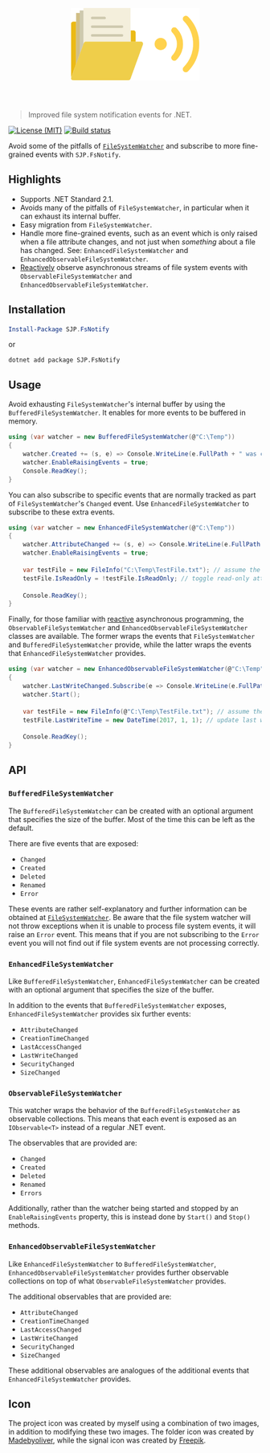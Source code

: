 <h1 align="center">
    <br>
    <img width="256" height="144" src="fsnotify.png" alt="FsNotify">
    <br>
    <br>
</h1>

> Improved file system notification events for .NET.

[![License (MIT)](https://img.shields.io/badge/license-MIT-blue.svg)](https://opensource.org/licenses/MIT) [![Build status](https://ci.appveyor.com/api/projects/status/pp70s691wpbxqidp?svg=true)](https://ci.appveyor.com/project/sjp/fsnotify)

Avoid some of the pitfalls of [`FileSystemWatcher`](https://docs.microsoft.com/en-gb/dotnet/api/system.io.filesystemwatcher) and subscribe to more fine-grained events with `SJP.FsNotify`.

## Highlights

* Supports .NET Standard 2.1.
* Avoids many of the pitfalls of `FileSystemWatcher`, in particular when it can exhaust its internal buffer.
* Easy migration from `FileSystemWatcher`.
* Handle more fine-grained events, such as an event which is only raised when a file attribute changes, and not just when *something* about a file has changed. See: `EnhancedFileSystemWatcher` and `EnhancedObservableFileSystemWatcher`.
* [Reactively](http://reactivex.io/) observe asynchronous streams of file system events with `ObservableFileSystemWatcher` and `EnhancedObservableFileSystemWatcher`.

## Installation

```powershell
Install-Package SJP.FsNotify
```

or

```console
dotnet add package SJP.FsNotify
```

## Usage

Avoid exhausting `FileSystemWatcher`'s internal buffer by using the `BufferedFileSystemWatcher`. It enables for more events to be buffered in memory.

```csharp
using (var watcher = new BufferedFileSystemWatcher(@"C:\Temp"))
{
    watcher.Created += (s, e) => Console.WriteLine(e.FullPath + " was created.");
    watcher.EnableRaisingEvents = true;
    Console.ReadKey();
}
```

You can also subscribe to specific events that are normally tracked as part of `FileSystemWatcher`'s `Changed` event. Use `EnhancedFileSystemWatcher` to subscribe to these extra events.

```csharp
using (var watcher = new EnhancedFileSystemWatcher(@"C:\Temp"))
{
    watcher.AttributeChanged += (s, e) => Console.WriteLine(e.FullPath + " has had an attribute change.");
    watcher.EnableRaisingEvents = true;

    var testFile = new FileInfo("C:\Temp\TestFile.txt"); // assume the file exists
    testFile.IsReadOnly = !testFile.IsReadOnly; // toggle read-only attribute

    Console.ReadKey();
}
```

Finally, for those familiar with [reactive](http://reactivex.io/) asynchronous programming, the `ObservableFileSystemWatcher` and `EnhancedObservableFileSystemWatcher` classes are available. The former wraps the events that `FileSystemWatcher` and `BufferedFileSystemWatcher` provide, while the latter wraps the events that `EnhancedFileSystemWatcher` provides.

```csharp
using (var watcher = new EnhancedObservableFileSystemWatcher(@"C:\Temp"))
{
    watcher.LastWriteChanged.Subscribe(e => Console.WriteLine(e.FullPath + " has a new last write time."));
    watcher.Start();

    var testFile = new FileInfo(@"C:\Temp\TestFile.txt"); // assume the file exists
    testFile.LastWriteTime = new DateTime(2017, 1, 1); // update last write time

    Console.ReadKey();
}
```

## API

### `BufferedFileSystemWatcher`

The `BufferedFileSystemWatcher` can be created with an optional argument that specifies the size of the buffer. Most of the time this can be left as the default.

There are five events that are exposed:

* `Changed`
* `Created`
* `Deleted`
* `Renamed`
* `Error`

These events are rather self-explanatory and further information can be obtained at [`FileSystemWatcher`](https://docs.microsoft.com/en-gb/dotnet/api/system.io.filesystemwatcher). Be aware that the file system watcher will not throw exceptions when it is unable to process file system events, it will raise an `Error` event. This means that if you are not subscribing to the `Error` event you will not find out if file system events are not processing correctly.

### `EnhancedFileSystemWatcher`

Like `BufferedFileSystemWatcher`, `EnhancedFileSystemWatcher` can be created with an optional argument that specifies the size of the buffer.

In addition to the events that `BufferedFileSystemWatcher` exposes, `EnhancedFileSystemWatcher` provides six further events:

* `AttributeChanged`
* `CreationTimeChanged`
* `LastAccessChanged`
* `LastWriteChanged`
* `SecurityChanged`
* `SizeChanged`

### `ObservableFileSystemWatcher`

This watcher wraps the behavior of the `BufferedFileSystemWatcher` as observable collections. This means that each event is exposed as an `IObservable<T>` instead of a regular .NET event.

The observables that are provided are:

* `Changed`
* `Created`
* `Deleted`
* `Renamed`
* `Errors`

Additionally, rather than the watcher being started and stopped by an `EnableRaisingEvents` property, this is instead done by `Start()` and `Stop()` methods.

### `EnhancedObservableFileSystemWatcher`

Like `EnhancedFileSystemWatcher` to `BufferedFileSystemWatcher`, `EnhancedObservableFileSystemWatcher` provides further observable collections on top of what `ObservableFileSystemWatcher` provides.

The additional observables that are provided are:

* `AttributeChanged`
* `CreationTimeChanged`
* `LastAccessChanged`
* `LastWriteChanged`
* `SecurityChanged`
* `SizeChanged`

These additional observables are analogues of the additional events that `EnhancedFileSystemWatcher` provides.

## Icon

The project icon was created by myself using a combination of two images, in addition to modifying these two images. The folder icon was created by [Madebyoliver](https://www.flaticon.com/authors/madebyoliver), while the signal icon was created by [Freepik](http://www.freepik.com).
